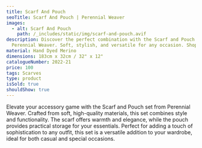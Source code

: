 ```yaml
---
title: Scarf And Pouch
seoTitle: Scarf And Pouch | Perennial Weaver
images:
  - alt: Scarf And Pouch
    path: /_includes/static/img/scarf-and-pouch.avif
description: Discover the perfect combination with the Scarf and Pouch set from
  Perennial Weaver. Soft, stylish, and versatile for any occasion. Shop now!
material: Hand Dyed Merino
dimensions: 183cm x 32cm / 32" x 12"
catalogueNumber: 2022-21
price: 100
tags: Scarves
type: product
isSold: true
shouldShow: true
---
```

Elevate your accessory game with the Scarf and Pouch set from Perennial Weaver. Crafted from soft, high-quality materials, this set combines style and functionality. The scarf offers warmth and elegance, while the pouch provides practical storage for your essentials. Perfect for adding a touch of sophistication to any outfit, this set is a versatile addition to your wardrobe, ideal for both casual and special occasions.
